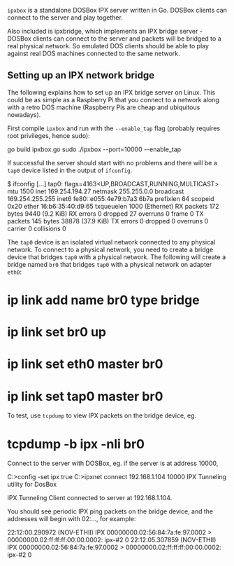 `ipxbox` is a standalone DOSBox IPX server written in Go. DOSBox clients can
connect to the server and play together.

Also included is ipxbridge, which implements an IPX bridge server - DOSBox
clients can connect to the server and packets will be bridged to a real
physical network. So emulated DOS clients should be able to play against
real DOS machines connected to the same network.

## Setting up an IPX network bridge

The following explains how to set up an IPX bridge server on Linux. This could
be as simple as a Raspberry Pi that you connect to a network along with a
retro DOS machine (Raspberry Pis are cheap and ubiquitous nowadays).

First compile `ipxbox` and run with the `--enable_tap` flag (probably requires
root privileges, hence sudo):

 go build ipxbox.go
 sudo ./ipxbox --port=10000 --enable_tap

If successful the server should start with no problems and there will be a
`tap0` device listed in the output of `ifconfig`.

 $ ifconfig
 [...]
 tap0: flags=4163<UP,BROADCAST,RUNNING,MULTICAST>  mtu 1500
         inet 169.254.194.27  netmask 255.255.0.0  broadcast 169.254.255.255
         inet6 fe80::e055:4e79:b7a3:6b7a  prefixlen 64  scopeid 0x20<link>
         ether 16:b6:35:40:d9:65  txqueuelen 1000  (Ethernet)
         RX packets 172  bytes 9440 (9.2 KiB)
         RX errors 0  dropped 27  overruns 0  frame 0
         TX packets 145  bytes 38878 (37.9 KiB)
         TX errors 0  dropped 0 overruns 0  carrier 0  collisions 0

The `tap0` device is an isolated virtual network connected to any physical
network. To connect to a physical network, you need to create a bridge device
that bridges `tap0` with a physical network. The following will create a
bridge named `br0` that bridges `tap0` with a physical network on adapter
`eth0`:

 # ip link add name br0 type bridge
 # ip link set br0 up
 # ip link set eth0 master br0
 # ip link set tap0 master br0

To test, use `tcpdump` to view IPX packets on the bridge device, eg.

 # tcpdump -b ipx -nli br0

Connect to the server with DOSBox, eg. if the server is at address 10000,

 C:\>config -set ipx true
 C:\>ipxnet connect 192.168.1.104 10000
 IPX Tunneling utility for DosBox

 IPX Tunneling Client connected to server at 192.168.1.104.

You should see periodic IPX ping packets on the bridge device, and the
addresses will begin with 02:..., for example:

 22:12:00.290972 (NOV-ETHII) IPX 00000000.02:56:84:7a:fe:97.0002 > 00000000.02:ff:ff:ff:00:00.0002: ipx-#2 0
 22:12:05.307859 (NOV-ETHII) IPX 00000000.02:56:84:7a:fe:97.0002 > 00000000.02:ff:ff:ff:00:00.0002: ipx-#2 0

